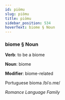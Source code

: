 ```yaml
---
id: piömu
slug: piömu
title: piömu
sidebar_position: 534
hoverText: biome § Noun
---
```


### biome § Noun

**Verb**: to be a biome

**Noun**: biome

**Modifier**: biome-related

Portuguese bioma /biˈo.mɐ/

*Romance Language Family*